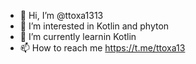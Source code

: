 - 👋 Hi, I’m @ttoxa1313
- 👀 I’m interested in Kotlin and phyton
- 🌱 I’m currently learnin Kotlin
- 📫 How to reach me https://t.me/ttoxa13

<!---
ttoxa1313/ttoxa1313 is a ✨ special ✨ repository because its `README.md` (this file) appears on your GitHub profile.
You can click the Preview link to take a look at your changes.
--->

